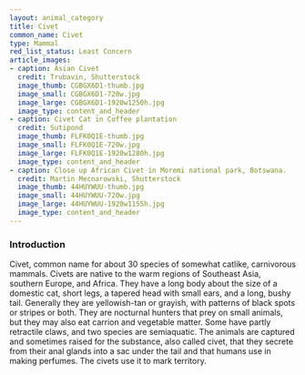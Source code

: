 ```yaml
---
layout: animal_category
title: Civet
common_name: Civet
type: Mammal
red_list_status: Least Concern
article_images:
- caption: Asian Civet
  credit: Trubavin, Shutterstock
  image_thumb: CGBGX6D1-thumb.jpg
  image_small: CGBGX6D1-720w.jpg
  image_large: CGBGX6D1-1920w1250h.jpg
  image_type: content_and_header
- caption: Civet Cat in Coffee plantation
  credit: Sutipond
  image_thumb: FLFK0Q1E-thumb.jpg
  image_small: FLFK0Q1E-720w.jpg
  image_large: FLFK0Q1E-1920w1280h.jpg
  image_type: content_and_header
- caption: Close up African Civet in Moremi national park, Botswana.
  credit: Martin Mecnarowski, Shutterstock
  image_thumb: 44HUYWUU-thumb.jpg
  image_small: 44HUYWUU-720w.jpg
  image_large: 44HUYWUU-1920w1155h.jpg
  image_type: content_and_header
---
```


### Introduction

Civet, common name for about 30 species of somewhat catlike, carnivorous mammals. Civets are native to the warm regions of Southeast Asia, southern Europe, and Africa. They have a long body about the size of a domestic cat, short legs, a tapered head with small ears, and a long, bushy tail. Generally they are yellowish-tan or grayish, with patterns of black spots or stripes or both. They are nocturnal hunters that prey on small animals, but they may also eat carrion and vegetable matter. Some have partly retractile claws, and two species are semiaquatic. The animals are captured and sometimes raised for the substance, also called civet, that they secrete from their anal glands into a sac under the tail and that humans use in making perfumes. The civets use it to mark territory.
